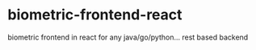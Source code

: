 # biometric-frontend-react
biometric frontend in react for any java/go/python... rest based backend
